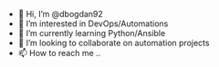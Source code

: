 - 👋 Hi, I’m @dbogdan92
- 👀 I’m interested in DevOps/Automations
- 🌱 I’m currently learning Python/Ansible
- 💞️ I’m looking to collaborate on automation projects
- 📫 How to reach me ..

<!---
dbogdan92/dbogdan92 is a ✨ special ✨ repository because its `README.md` (this file) appears on your GitHub profile.
You can click the Preview link to take a look at your changes.
--->
